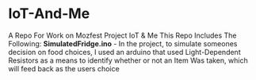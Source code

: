 # IoT-And-Me
A Repo For Work on Mozfest Project IoT &amp; Me
This Repo Includes The Following:
<list>
  <a><b>SimulatedFridge.ino</b> - In the project, to simulate someones decision on food choices, I used an arduino that used Light-Dependent Resistors as a means to identify whether or not an Item Was taken, which will feed back as the users choice </a>
</list>
